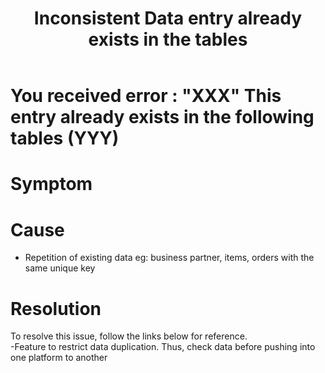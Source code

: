﻿---
title: "Inconsistent Data entry already exists in the tables"
toc: true
tag: developers
category: "Connectors"
menus: 
    sapb1troubleshooting:
        title: "Inconsistent Data entry already exists in the tables"
        weight: 12
        icon: fa fa-file-word-o
        identifier: sapb1troubleshootingdatainvalid
---
# You received error : "XXX" This entry already exists in the following tables (YYY)

# Symptom



# Cause

- Repetition of existing data eg: business partner, items, orders with the same unique key 

# Resolution

To resolve this issue, follow the links below for reference.   
-Feature to restrict data duplication. Thus, check data before pushing into one platform to another 
